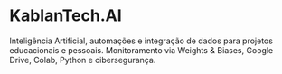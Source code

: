 # KablanTech.AI
Inteligência Artificial, automações e integração de dados para projetos educacionais e pessoais. Monitoramento via Weights &amp; Biases, Google Drive, Colab, Python e cibersegurança.
